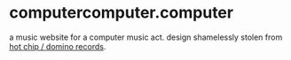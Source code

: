 computercomputer.computer
========================

a music website for a computer music act. design shamelessly stolen from [hot chip / domino records](http://dominorecordco.com/whymakesense/).
